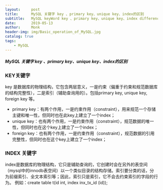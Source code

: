 ```yaml
---
layout:     post
title:      MySQL 关键字 key 、primary key、unique key、index的区别
subtitle:   MySQL keyWord key 、primary key、unique key、index difference
date:       2019-05-13
author:     Monk
header-img: img/Basic_operation_of_MySQL.jpg
catalog: true
tags:
    - MySQL
---
```


##### MySQL 关键字 key 、primary key、unique key、index的区别
### KEY关键字
key 是数据库的物理结构，它包含两层意义，一是约束（偏重于约束和规范数据库的结构完整性），二是索引（辅助查询用的）。包括primary key, unique key, foreign key 等。
- primary key：有两个作用，一是约束作用（constraint），用来规范一个存储主键和唯一性，但同时也在此key上建立了一个index；
- unique key：也有两个作用，一是约束作用（constraint），规范数据的唯一性，但同时也在这个key上建立了一个index；
- foreign key：也有两个作用，一是约束作用（constraint），规范数据的引用完整性，但同时也在这个key上建立了一个index；

### INDEX 关键字
index是数据库的物理结构，它只是辅助查询的，它创建时会在另外的表空间（mysql中的innodb表空间）以一个类似目录的结构存储。索引要分类的话，分为前缀索引、全文本索引等；因此，索引只是索引，它不会去约束索引的字段的行为。 
例如：create table t(id int, index inx_tx_id (id));

